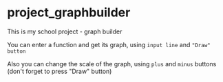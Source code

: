 # project_graphbuilder

This is my school project - graph builder

You can enter a function and get its graph, using ```input line``` and ```"Draw" button```

Also you can change the scale of the graph, using ```plus``` and ```minus``` buttons (don't forget to press "Draw" button)
